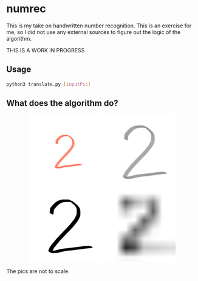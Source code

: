 # numrec
This is my take on handwritten number recognition. This is an exercise for me, so I did not use any external sources to figure out the logic of the algorithm.

THIS IS A WORK IN PROGRESS


## Usage

```bash
python3 translate.py [inputPic]
```

## What does the algorithm do?

<div style="text-align:center;">
    <img src="example/original.png" width="192" height="192">
    <img src="example/cropped&grayscaled.png" width="192" height="192">
    <img src="example/colormaximized.png" width="192" height="192">
    <img src="example/cellsmerged.png" width="192" height="192 style="image-rendering: pixelated;"">
</div>

The pics are not to scale.
